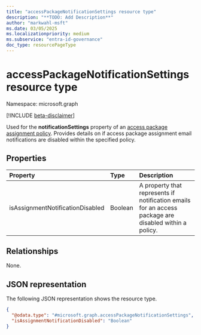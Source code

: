 ```yaml
---
title: "accessPackageNotificationSettings resource type"
description: "**TODO: Add Description**"
author: "markwahl-msft"
ms.date: 03/05/2025
ms.localizationpriority: medium
ms.subservice: "entra-id-governance"
doc_type: resourcePageType
---
```


# accessPackageNotificationSettings resource type

Namespace: microsoft.graph

[!INCLUDE [beta-disclaimer](../../includes/beta-disclaimer.md)]

Used for the **notificationSettings** property of an [access package assignment policy](accesspackageassignmentpolicy.md). Provides details on if access package assignment email notifications are disabled within the specified policy.  

## Properties
|Property|Type|Description|
|:---|:---|:---|
|isAssignmentNotificationDisabled|Boolean|A property that represents if notification emails for an access package are disabled within a policy.|

## Relationships
None.

## JSON representation
The following JSON representation shows the resource type.
<!-- {
  "blockType": "resource",
  "@odata.type": "microsoft.graph.accessPackageNotificationSettings"
}
-->
``` json
{
  "@odata.type": "#microsoft.graph.accessPackageNotificationSettings",
  "isAssignmentNotificationDisabled": "Boolean"
}
```

